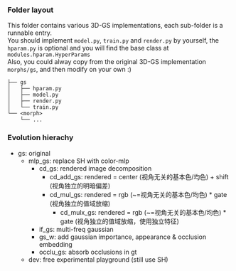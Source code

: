 ### Folder layout

This folder contains various 3D-GS implementations, each sub-folder is a runnable entry.  
You should implement `model.py`, `train.py` and `render.py` by yourself, the `hparam.py` is optional and you will find the base class at `modules.hparam.HyperParams`  
Also, you could alway copy from the original 3D-GS implementation `morphs/gs`, and then modify on your own :)  

```
├── gs
│   ├── hparam.py
│   ├── model.py
│   ├── render.py
│   └── train.py
└── <morph>
    └── ...
```


### Evolution hierachy

- gs: original
  - mlp_gs: replace SH with color-mlp
    - cd_gs: rendered image decomposition
      - cd_add_gs: rendered = center (视角无关的基本色/均色) + shift (视角独立的明暗偏差)
      - cd_mul_gs: rendered = rgb (~=视角无关的基本色/均色) * gate (视角独立的值域放缩)
        - cd_mulx_gs: rendered = rgb (~=视角无关的基本色/均色) * gate (视角独立的值域放缩，使用独立特征)
    - if_gs: multi-freq gaussian
    - gs_w: add gaussian importance, appearance & occlusion embedding
    - occlu_gs: absorb occlusions in gt
  - dev: free experimental playground (still use SH)
